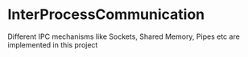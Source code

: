 # InterProcessCommunication
Different IPC mechanisms like Sockets, Shared Memory, Pipes etc  are implemented in this project
